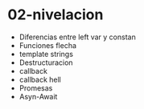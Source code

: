 # 02-nivelacion
* Diferencias entre left var y constan
* Funciones flecha
* template strings
*  Destructuracion
* callback
* callback hell
* Promesas
* Asyn-Await

